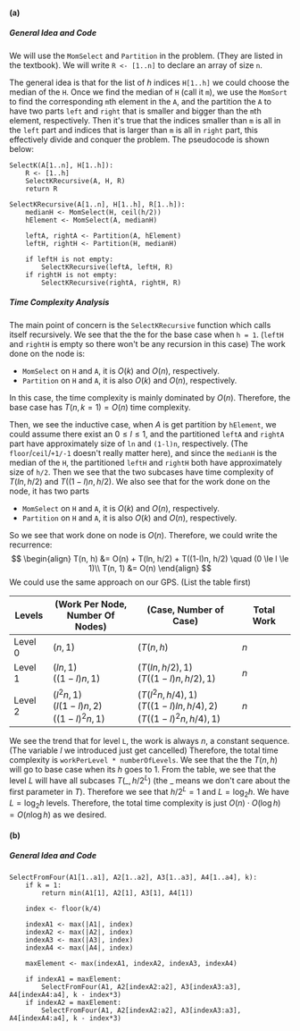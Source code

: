 #### (a)

##### General Idea and Code

We will use the `MomSelect` and `Partition` in the problem. (They are listed in the textbook). We will write `R <- [1..n]` to declare an array of size `n`.

The general idea is that for the list of $h$ indices `H[1..h]` we could choose the median of the `H`. Once we find the median of `H` (call it `m`), we use the `MomSort` to find the corresponding `m`th element in the `A`, and the partition the `A` to have two parts `left` and `right` that is smaller and bigger than the `m`th element, respectively. Then it's true that the indices smaller than `m` is all in the `left` part and indices that is larger than `m` is all in `right` part, this effectively divide and conquer the problem. The pseudocode is shown below:

```pseudocode
SelectK(A[1..n], H[1..h]):
	R <- [1..h]
	SelectKRecursive(A, H, R)
	return R

SelectKRecursive(A[1..n], H[1..h], R[1..h]):
	medianH <- MomSelect(H, ceil(h/2))
	hElement <- MomSelect(A, medianH)
	
	leftA, rightA <- Partition(A, hElement)
	leftH, rightH <- Partition(H, medianH)

	if leftH is not empty:
		SelectKRecursive(leftA, leftH, R)
	if rightH is not empty:
		SelectKRecursive(rightA, rightH, R)	
```

##### Time Complexity Analysis

The main point of concern is the `SelectKRecursive` function which calls itself recursively. We see that the the for the base case when `h = 1`. (`leftH` and `rightH` is empty so there won't be any recursion in this case) The work done on the node is:

* `MomSelect` on `H` and `A`, it is $O(k)$ and $O(n)$, respectively.
* `Partition` on `H` and `A`, it is also $O(k)$ and $O(n)$, respectively.

In this case, the time complexity is mainly dominated by $O(n)$. Therefore, the base case has $T(n, k = 1) = O(n)$ time complexity. 

Then, we see the inductive case, when $A$ is get partition by `hElement`, we could assume there exist an $0 \le l \le 1$, and the partitioned `leftA` and `rightA` part have approximately size of `ln` and `(1-l)n`, respectively. (The `floor`/`ceil`/`+1/-1` doesn't really matter here), and since the `medianH` is the median of the `H`, the partitioned `leftH` and `rightH` both have approximately size of `h/2`. Then we see that the two subcases have time complexity of $T(ln, h/2)$ and $T((1-l)n, h/2)$. We also see that for the work done on the node, it has two parts

* `MomSelect` on `H` and `A`, it is $O(k)$ and $O(n)$, respectively.
* `Partition` on `H` and `A`, it is also $O(k)$ and $O(n)$, respectively.

So we see that work done on node is $O(n)$. Therefore, we could write the recurrence:
$$
\begin{align}
T(n, h) &= O(n) + T(ln, h/2) + T((1-l)n, h/2) \quad (0 \le l \le 1)\\
T(n, 1) &= O(n)
\end{align}
$$
We could use the same approach on our GPS. (List the table first)

| Levels  | (Work Per Node, <br />Number Of Nodes)                | (Case, Number of Case)                                       | Total Work |
| ------- | ----------------------------------------------------- | ------------------------------------------------------------ | ---------- |
| Level 0 | $(n , 1)$                                             | $(T(n,h)$                                                    | $n$        |
| Level 1 | $(ln, 1)$<br />$((1-l)n, 1)$                          | $(T(ln, h/2), 1)$<br />$(T((1-l)n, h/2), 1)$                 | $n$        |
| Level 2 | $(l^2n, 1)$ <br />$(l(1-l)n, 2)$<br />$((1-l)^2n, 1)$ | $(T(l^2n, h/4),1)$<br />$(T((1-l)ln, h/4), 2)$<br />$(T((1-l)^2n, h/4), 1)$ | $n$        |

We see the trend that for level `L`, the work is always $n$, a constant sequence. (The variable $l$ we introduced just get cancelled) Therefore, the total time complexity is `workPerLevel * numberOfLevels`. We see that the the $T(n, h)$ will go to base case when its $h$ goes to $1$. From the table, we see that the level $L$ will have all subcases $T(\_, h/2^L)$ (the $\_$ means we don't care about the first parameter in $T$). Therefore we see that $h/2^L = 1$ and $L = \log_2 h$. We have $L = \log_2 h$ levels. Therefore, the total time complexity is just $O(n) \cdot O(\log h) = O(n\log h)$ as we desired.

#### (b)

##### General Idea and Code

```pseudocode
SelectFromFour(A1[1..a1], A2[1..a2], A3[1..a3], A4[1..a4], k):
	if k = 1:
		return min(A1[1], A2[1], A3[1], A4[1])
	
	index <- floor(k/4)
	
	indexA1 <- max(|A1|, index)
	indexA2 <- max(|A2|, index)
	indexA3 <- max(|A3|, index)
	indexA4 <- max(|A4|, index)
	
	maxElement <- max(indexA1, indexA2, indexA3, indexA4)
	
	if indexA1 = maxElement:
		SelectFromFour(A1, A2[indexA2:a2], A3[indexA3:a3], A4[indexA4:a4], k - index*3)
	if indexA2 = maxElement:
		SelectFromFour(A1, A2[indexA2:a2], A3[indexA3:a3], A4[indexA4:a4], k - index*3)
```





